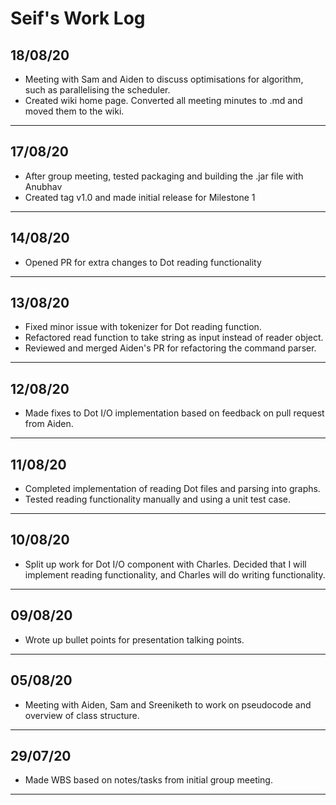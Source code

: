 # Seif's Work Log

## 18/08/20

- Meeting with Sam and Aiden to discuss optimisations for algorithm, such as parallelising the scheduler.
- Created wiki home page. Converted all meeting minutes to .md and moved them to the wiki.

---

## 17/08/20

- After group meeting, tested packaging and building the .jar file with Anubhav
- Created tag v1.0 and made initial release for Milestone 1

---

## 14/08/20

- Opened PR for extra changes to Dot reading functionality

---

## 13/08/20

- Fixed minor issue with tokenizer for Dot reading function.
- Refactored read function to take string as input instead of reader object.
- Reviewed and merged Aiden's PR for refactoring the command parser.

---

## 12/08/20

- Made fixes to Dot I/O implementation based on feedback on pull request from Aiden.

---

## 11/08/20

- Completed implementation of reading Dot files and parsing into graphs.
- Tested reading functionality manually and using a unit test case.

---

## 10/08/20

- Split up work for Dot I/O component with Charles. Decided that I will implement reading functionality, and Charles will do writing functionality.

---

## 09/08/20

- Wrote up bullet points for presentation talking points.

---

## 05/08/20

- Meeting with Aiden, Sam and Sreeniketh to work on pseudocode and overview of class structure.

---

## 29/07/20

- Made WBS based on notes/tasks from initial group meeting.

---
